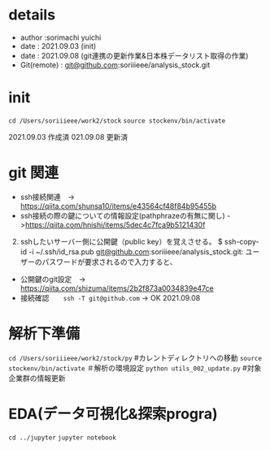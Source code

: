 # details 
* author :sorimachi yuichi
* date : 2021.09.03 (init)
* date : 2021.09.08 (git連携の更新作業&日本株データリスト取得の作業)
* Git(remote) : git@github.com:soriiieee/analysis_stock.git
# init 
`cd /Users/soriiieee/work2/stock`
`source stockenv/bin/activate`

<!-- 一時的に -->
<!-- python -m venv stock_env --> 2021.09.03  作成済
<!-- pip install -r requirements.txt --> 021.09.08  更新済

# git 関連
* ssh接続関連　-> https://qiita.com/shunsa10/items/e43564cf48f84b95455b
* ssh接続の際の鍵についての情報設定(pathphrazeの有無に関し) ->https://qiita.com/hnishi/items/5dec4c7fca9b5121430f
2) sshしたいサーバー側に公開鍵（public key）を覚えさせる。
$ ssh-copy-id -i ~/.ssh/id_rsa.pub git@github.com:soriiieee/analysis_stock.git:
ユーザーのパスワードが要求されるので入力すると、
* 公開鍵のgit設定　-> https://qiita.com/shizuma/items/2b2f873a0034839e47ce
* 接続確認　　`ssh -T git@github.com` -> OK 2021.09.08


# 解析下準備
`cd /Users/soriiieee/work2/stock/py` #カレントディレクトリへの移動
`source stockenv/bin/activate` ＃解析の環境設定
`python utils_002_update.py` #対象企業群の情報更新

# EDA(データ可視化&探索progra)
`cd ../jupyter`
`jupyter notebook`

